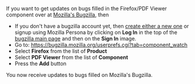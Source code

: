 If you want to get updates on bugs filled in the Firefox/PDF Viewer component over at [Mozilla's Bugzilla](http://bugzilla.mozilla.org/), then

* If you don't have a bugzilla account yet, then [create either a new one](https://bugzilla.mozilla.org/createaccount.cgi) or signup using Mozilla Persona by clicking on **Log In** in the top of the [bugzilla main page](https://bugzilla.mozilla.org) and then on the **Sign In** image.
* Go to: https://bugzilla.mozilla.org/userprefs.cgi?tab=component_watch
* Select **Firefox** from the list of **Product**
* Select **PDF Viewer** from the list of **Component**
* Press the **Add** button

You now receive updates to bugs filled on Mozilla's Bugzilla.